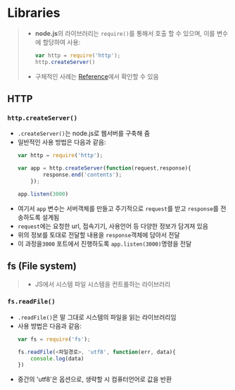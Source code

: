 # Libraries

> - **node.js**의 라이브러리는 `require()`를 통해서 호출 할 수 있으며, 이를 변수에 할당하여 사용:
>    ```javascript
>    var http = require('http');
>    http.createServer()
>    ```
>
> - 구체적인 사례는 [Reference](https://nodejs.org/dist/latest-v14.x/docs/api/documentation.html)에서 확인할 수 있음

## HTTP
### `http.createServer()`

- `.createServer()`는 node.js로 웹서버를 구축해 줌
- 일반적인 사용 방법은 다음과 같음:
    ```javascript
    var http = require('http');

    var app = http.createServer(function(request,response){
            response.end('contents');
        });

    app.listen(3000)
    ```
- 여기서 `app` 변수는 서버객체를 만들고 주기적으로 `request`를 받고 `response`를 전송하도록 설계됨
- `request`에는 요청한 url, 접속기기, 사용언어 등 다양한 정보가 담겨져 있음
- 위의 정보를 토대로 전달할 내용을 `response`객체에 담아서 전달
- 이 과정을`3000` 포트에서 진행하도록 `app.listen(3000)`명령을 전달

## fs (File system)
> - JS에서 시스템 파일 시스템을 컨트롤하는 라이브러리
### `fs.readFile()`
- `.readFile()`은 말 그대로 시스템의 파일을 읽는 라이브러리임
- 사용 방법은 다음과 같음:
    ```javascript
    var fs = require('fs');

    fs.readFile(<파일경로>, 'utf8', function(err, data){
        console.log(data)
    })
    ```
- 중간의 'utf8'은 옵션으로, 생략할 시 컴퓨터언어로 값을 반환
